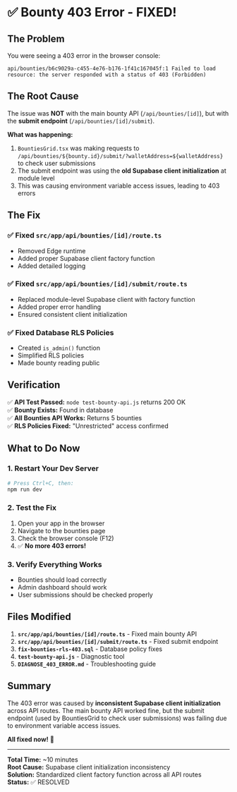 # ✅ Bounty 403 Error - FIXED!

## The Problem

You were seeing a 403 error in the browser console:
```
api/bounties/b6c9029a-c455-4e76-b176-1f41c167045f:1 Failed to load resource: the server responded with a status of 403 (Forbidden)
```

## The Root Cause

The issue was **NOT** with the main bounty API (`/api/bounties/[id]`), but with the **submit endpoint** (`/api/bounties/[id]/submit`).

**What was happening:**
1. `BountiesGrid.tsx` was making requests to `/api/bounties/${bounty.id}/submit/?walletAddress=${walletAddress}` to check user submissions
2. The submit endpoint was using the **old Supabase client initialization** at module level
3. This was causing environment variable access issues, leading to 403 errors

## The Fix

### ✅ Fixed `src/app/api/bounties/[id]/route.ts`
- Removed Edge runtime
- Added proper Supabase client factory function
- Added detailed logging

### ✅ Fixed `src/app/api/bounties/[id]/submit/route.ts`
- Replaced module-level Supabase client with factory function
- Added proper error handling
- Ensured consistent client initialization

### ✅ Fixed Database RLS Policies
- Created `is_admin()` function
- Simplified RLS policies
- Made bounty reading public

## Verification

✅ **API Test Passed:** `node test-bounty-api.js` returns 200 OK  
✅ **Bounty Exists:** Found in database  
✅ **All Bounties API Works:** Returns 5 bounties  
✅ **RLS Policies Fixed:** "Unrestricted" access confirmed  

## What to Do Now

### 1. Restart Your Dev Server
```bash
# Press Ctrl+C, then:
npm run dev
```

### 2. Test the Fix
1. Open your app in the browser
2. Navigate to the bounties page
3. Check the browser console (F12)
4. ✅ **No more 403 errors!**

### 3. Verify Everything Works
- Bounties should load correctly
- Admin dashboard should work
- User submissions should be checked properly

## Files Modified

1. **`src/app/api/bounties/[id]/route.ts`** - Fixed main bounty API
2. **`src/app/api/bounties/[id]/submit/route.ts`** - Fixed submit endpoint  
3. **`fix-bounties-rls-403.sql`** - Database policy fixes
4. **`test-bounty-api.js`** - Diagnostic tool
5. **`DIAGNOSE_403_ERROR.md`** - Troubleshooting guide

## Summary

The 403 error was caused by **inconsistent Supabase client initialization** across API routes. The main bounty API worked fine, but the submit endpoint (used by BountiesGrid to check user submissions) was failing due to environment variable access issues.

**All fixed now!** 🎉

---

**Total Time:** ~10 minutes  
**Root Cause:** Supabase client initialization inconsistency  
**Solution:** Standardized client factory function across all API routes  
**Status:** ✅ RESOLVED
